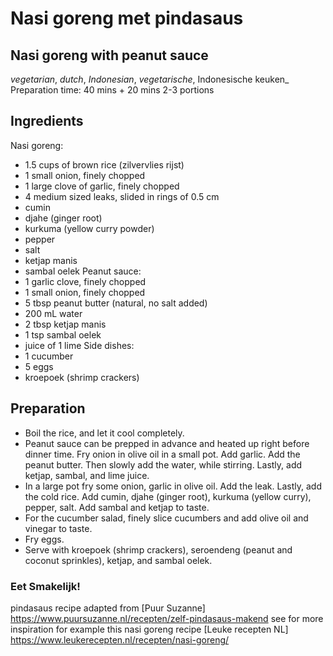 # Nasi goreng met pindasaus
## Nasi goreng with peanut sauce
_vegetarian_, _dutch_, _Indonesian_, _vegetarische_, Indonesische keuken_  
Preparation time: 40 mins + 20 mins
2-3 portions  

## Ingredients
Nasi goreng:
* 1.5 cups of brown rice (zilvervlies rijst)
* 1 small onion, finely chopped
* 1 large clove of garlic, finely chopped
* 4 medium sized leaks, slided in rings of 0.5 cm
* cumin
* djahe (ginger root)
* kurkuma (yellow curry powder)
* pepper 
* salt
* ketjap manis
* sambal oelek
Peanut sauce:
* 1 garlic clove, finely chopped
* 1 small onion, finely chopped
* 5 tbsp peanut butter (natural, no salt added)
* 200 mL water
* 2 tbsp ketjap manis
* 1 tsp sambal oelek
* juice of 1 lime
Side dishes: 
* 1 cucumber
* 5 eggs
* kroepoek (shrimp crackers)

## Preparation
* Boil the rice, and let it cool completely. 
* Peanut sauce can be prepped in advance and heated up right before dinner time. Fry onion in olive oil in a small pot. Add garlic. Add the peanut butter. Then slowly add the water, while stirring. Lastly, add ketjap, sambal, and lime juice.
* In a large pot fry some onion, garlic in olive oil. Add the leak. Lastly, add the cold rice. Add cumin, djahe (ginger root), kurkuma (yellow curry), pepper, salt. Add sambal and ketjap to taste.   
* For the cucumber salad, finely slice cucumbers and add olive oil and vinegar to taste.
* Fry eggs.
* Serve with kroepoek (shrimp crackers), seroendeng (peanut and coconut sprinkles), ketjap, and sambal oelek. 

### Eet Smakelijk!

pindasaus recipe adapted from [Puur Suzanne] https://www.puursuzanne.nl/recepten/zelf-pindasaus-makend
see for more inspiration for example this nasi goreng recipe [Leuke recepten NL] https://www.leukerecepten.nl/recepten/nasi-goreng/


